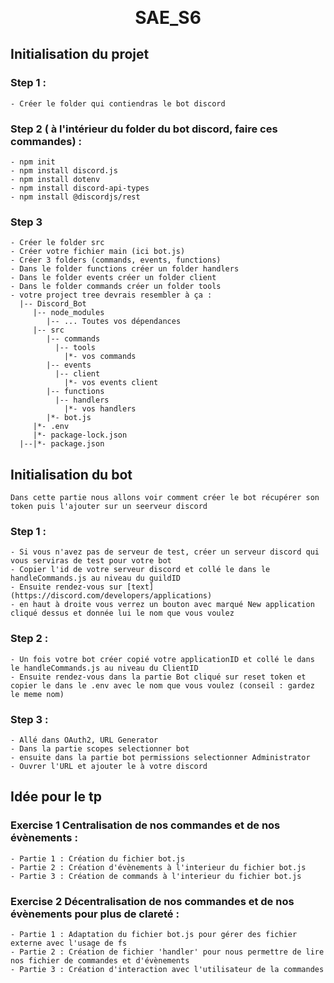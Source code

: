 <p align="center" style="margin-bottom: 0px !important;">
  <h1 align="center" style="margin-top: 0px;">SAE_S6</h1>
</p>

## Initialisation du projet
  ### Step 1 : 
    - Créer le folder qui contiendras le bot discord
    
  ### Step 2 ( à l'intérieur du folder du bot discord, faire ces commandes) : 
    - npm init
    - npm install discord.js
    - npm install dotenv
    - npm install discord-api-types
    - npm install @discordjs/rest

  ### Step 3 
    - Créer le folder src 
    - Créer votre fichier main (ici bot.js)
    - Créer 3 folders (commands, events, functions)
    - Dans le folder functions créer un folder handlers
    - Dans le folder events créer un folder client
    - Dans le folder commands créer un folder tools
    - votre project tree devrais resembler à ça : 
      |-- Discord_Bot
         |-- node_modules
            |-- ... Toutes vos dépendances
         |-- src
            |-- commands
              |-- tools
                |*- vos commands
            |-- events
              |-- client
                |*- vos events client
            |-- functions
              |-- handlers
                |*- vos handlers
            |*- bot.js
         |*- .env
         |*- package-lock.json
      |--|*- package.json

## Initialisation du bot
    Dans cette partie nous allons voir comment créer le bot récupérer son token puis l'ajouter sur un seerveur discord
  ### Step 1 :
    - Si vous n'avez pas de serveur de test, créer un serveur discord qui vous serviras de test pour votre bot
    - Copier l'id de votre serveur discord et collé le dans le handleCommands.js au niveau du guildID
    - Ensuite rendez-vous sur [text](https://discord.com/developers/applications)
    - en haut à droite vous verrez un bouton avec marqué New application cliqué dessus et donnée lui le nom que vous voulez
  
  ### Step 2 :
    - Un fois votre bot créer copié votre applicationID et collé le dans le handleCommands.js au niveau du ClientID
    - Ensuite rendez-vous dans la partie Bot cliqué sur reset token et copier le dans le .env avec le nom que vous voulez (conseil : gardez le meme nom)
  
  ### Step 3 :
    - Allé dans OAuth2, URL Generator
    - Dans la partie scopes selectionner bot
    - ensuite dans la partie bot permissions selectionner Administrator
    - Ouvrer l'URL et ajouter le à votre discord

## Idée pour le tp
  
  ### Exercise 1 Centralisation de nos commandes et de nos évènements :
    - Partie 1 : Création du fichier bot.js
    - Partie 2 : Création d'évènements à l'interieur du fichier bot.js
    - Partie 3 : Création de commands à l'interieur du fichier bot.js
  
  ### Exercise 2 Décentralisation de nos commandes et de nos évènements pour plus de clareté : 
    - Partie 1 : Adaptation du fichier bot.js pour gérer des fichier externe avec l'usage de fs
    - Partie 2 : Création de fichier 'handler' pour nous permettre de lire nos fichier de commandes et d'évènements
    - Partie 3 : Création d'interaction avec l'utilisateur de la commandes


  
  

